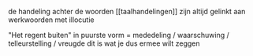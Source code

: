 de handeling achter de woorden
[[taalhandelingen]] zijn altijd gelinkt aan werkwoorden met illocutie


"Het regent buiten"
in puurste vorm = mededeling / waarschuwing / telleurstelling / vreugde
dit is wat je dus ermee wilt zeggen